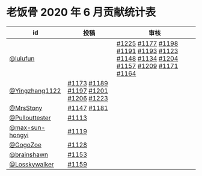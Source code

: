 # 老饭骨 2020 年 6 月贡献统计表

| id | 投稿 | 审核 |
| -- | --- | --- |
| [@lulufun](https://github.com/lulufun) | | [#1225](/../../issues/1225) [#1177](/../../issues/1177) [#1198](/../../issues/1198) [#1191](/../../issues/1191) [#1193](/../../issues/1193) [#1123](/../../issues/1123) [#1148](/../../issues/1148) [#1134](/../../issues/1134) [#1204](/../../issues/1204) [#1157](/../../issues/1157) [#1209](/../../issues/1209) [#1171](/../../issues/1171) [#1164](/../../issues/1164) |
| [@Yingzhang1122](https://github.com/Yingzhang1122) | [#1173](/../../issues/1173) [#1189](/../../issues/1189) [#1197](/../../issues/1197) [#1201](/../../issues/1201) [#1206](/../../issues/1206) [#1223](/../../issues/1223) | |
| [@MrsStony](https://github.com/MrsStony) | [#1147](/../../issues/1147) [#1181](/../../issues/1181) | |
| [@Pullouttester](https://github.com/Pullouttester) | [#1113](/../../issues/1113) | |
| [@max-sun-hongyi](https://github.com/max-sun-hongyi) | [#1119](/../../issues/1119) | |
| [@GogoZoe](https://github.com/GogoZoe) | [#1128](/../../issues/1128) | |
| [@brainshawn](https://github.com/brainshawn) | [#1153](/../../issues/1153) | |
| [@Losskywalker](https://github.com/Losskywalker) | [#1159](/../../issues/1159) | |